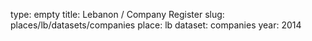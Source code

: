 type: empty
title: Lebanon / Company Register
slug: places/lb/datasets/companies
place: lb
dataset: companies
year: 2014

